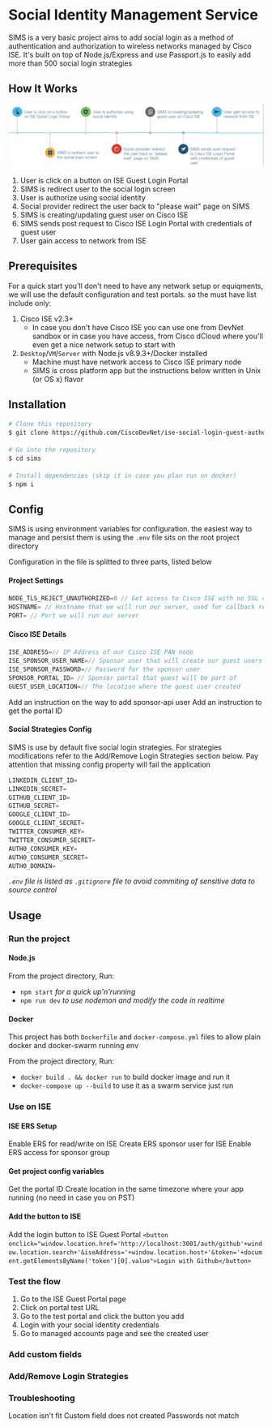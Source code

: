 # Social Identity Management Service
 SIMS is a very basic project aims to add social login as a method of authentication and authorization to wireless networks managed by Cisco ISE. It's built on top of Node.js/Express and use Passport.js to easily add more than 500 social login strategies
## How It Works
![flow](sims-flow.png)
1. User is click on a button on ISE Guest Login Portal
2. SIMS is redirect user to the social login screen
3. User is authorize using social identity
4. Social provider redirect the user back to "please wait" page on SIMS
6. SIMS is creating/updating guest user on Cisco ISE
7. SIMS sends post request to Cisco ISE Login Portal with credentials of guest user
8. User gain access to network from ISE
## Prerequisites
For a quick start you'll don't need to have any network setup or equiqments, we will use the default configuration and test portals. so the must have list include only:
1. Cisco ISE v2.3+
    * In case you don't have Cisco ISE you can use one from DevNet sandbox or in case you have access, from Cisco dCloud where you'll even get a nice network setup to start with
2. `Desktop`/`VM`/`Server` with Node.js v8.9.3+/Docker installed
    * Machine must have network access to Cisco ISE primary node
    * SIMS is cross platform app but the instructions below written in Unix (or OS x) flavor
## Installation
```bash
# Clone this repository
$ git clone https://github.com/CiscoDevNet/ise-social-login-guest-authentication.git

# Go into the repository
$ cd sims

# Install dependencies (skip it in case you plan run on docker)
$ npm i
```
## Config
SIMS is using environment variables for configuration. the easiest way to manage and persist them is using the `.env` file sits on the root project directory

Configuration in the file is splitted to three parts, listed below
#### Project Settings
```javascript
NODE_TLS_REJECT_UNAUTHORIZED=0 // Get access to Cisco ISE with no SSL cert installed
HOSTNAME= // Hostname that we will run our server, used for callback redirection
PORT= // Port we will run our server
```
#### Cisco ISE Details
```javascript
ISE_ADDRESS=// IP Address of our Cisco ISE PAN node
ISE_SPONSOR_USER_NAME=// Sponsor user that will create our guest users
ISE_SPONSOR_PASSWORD=// Password for the sponsor user
SPONSOR_PORTAL_ID= // Sponsor portal that guest will be part of
GUEST_USER_LOCATION=// The location where the guest user created
```
Add an instruction on the way to add sponsor-api user
Add an instruction to get the portal ID
#### Social Strategies Config
SIMS is use by default five social login strategies. For strategies modifications refer to the Add/Remove Login Strategies section below. Pay attention that missing config property will fail the application
```javascript
LINKEDIN_CLIENT_ID=
LINKEDIN_SECRET=
GITHUB_CLIENT_ID=
GITHUB_SECRET=
GOOGLE_CLIENT_ID=
GOOGLE_CLIENT_SECRET=
TWITTER_CONSUMER_KEY=
TWITTER_CONSUMER_SECRET=
AUTH0_CONSUMER_KEY=
AUTH0_CONSUMER_SECRET=
AUTH0_DOMAIN=
```

_`.env` file is listed as `.gitignore` file to avoid commiting of sensitive data to source control_


## Usage
### Run the project
#### Node.js
From the project directory, Run:

* `npm start` _for a quick up'n'running_
* `npm run dev` _to use nodemon and modify the code in realtime_

#### Docker
This project has both `Dockerfile` and `docker-compose.yml` files to allow plain docker and docker-swarm running env


From the project directory, Run:

* `docker build . && docker run` to build docker image and run it
* `docker-compose up --build` to use it as a swarm service just run
### Use on ISE
#### ISE ERS Setup
Enable ERS for read/write on ISE
Create ERS sponsor user for ISE
Enable ERS access for sponsor group
#### Get project config variables
Get the portal ID
Create location in the same timezone where your app running (no need in case you on PST)
#### Add the button to ISE
Add the login button to ISE Guest Portal
`<button onclick="window.location.href='http://localhost:3001/auth/github'+window.location.search+'&iseAddress='+window.location.host+'&token='+document.getElementsByName('token')[0].value">Login with Github</button>`
### Test the flow
1. Go to the ISE Guest Portal page
2. Click on portal test URL
3. Go to the test portal and click the button you add
4. Login with your social identity credentials
5. Go to managed accounts page and see the created user
### Add custom fields
### Add/Remove Login Strategies
### Troubleshooting
Location isn't fit
Custom field does not created
Passwords not match
